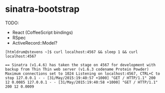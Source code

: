 # sinatra-bootstrap

TODO:
- React (CoffeeScript bindings)
- RSpec
- ActiveRecord::Model?

`[htmldrum@stevens ~]$ curl localhost:4567 && sleep 1 && curl localhost:4567`

`== Sinatra (v1.4.6) has taken the stage on 4567 for development with backup from Thin
Thin web server (v1.6.3 codename Protein Powder)
Maximum connections set to 1024
Listening on localhost:4567, CTRL+C to stop
127.0.0.1 - - [31/May/2015:19:40:57 +1000] "GET / HTTP/1.1" 200 12 0.0085
127.0.0.1 - - [31/May/2015:19:40:58 +1000] "GET / HTTP/1.1" 200 12 0.0009`